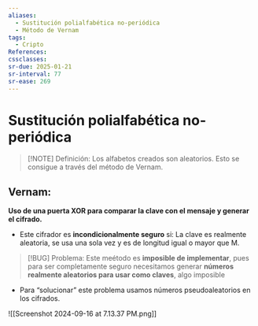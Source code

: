 ```yaml
---
aliases:
  - Sustitución polialfabética no-periódica
  - Método de Vernam
tags:
  - Cripto
References: 
cssclasses: 
sr-due: 2025-01-21
sr-interval: 77
sr-ease: 269
---
```

# Sustitución polialfabética no-periódica

> [!NOTE] Definición: 
> Los alfabetos creados son aleatorios. Esto se consigue a través del método de Vernam. 

## Vernam: 
**Uso de una puerta XOR para comparar la clave con el mensaje y generar el cifrado.** 

+ Este cifrador es **incondicionalmente seguro** si: La clave es realmente aleatoria, se usa una sola vez y es de longitud igual o mayor que M.

> [!BUG] Problema: 
> Este meétodo es **imposible de implementar**, pues para ser completamente seguro necesitamos generar **números realmente aleatorios para usar como claves**, algo imposible
+ Para “solucionar” este problema usamos números pseudoaleatorios en los cifrados.


![[Screenshot 2024-09-16 at 7.13.37 PM.png]]
